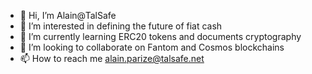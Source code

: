 - 👋 Hi, I’m Alain@TalSafe
- 👀 I’m interested in defining the future of fiat cash
- 🌱 I’m currently learning ERC20 tokens and documents cryptography
- 💞️ I’m looking to collaborate on Fantom and Cosmos blockchains
- 📫 How to reach me alain.parize@talsafe.net

<!---
TalSafe/TalSafe is a ✨ special ✨ repository because its `README.md` (this file) appears on your GitHub profile.
You can click the Preview link to take a look at your changes.
--->
